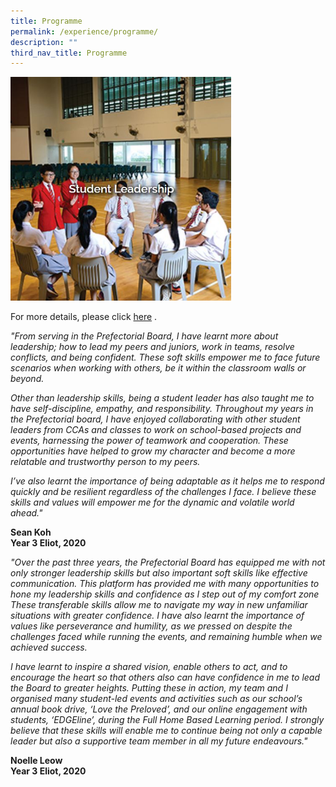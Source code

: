```yaml
---
title: Programme
permalink: /experience/programme/
description: ""
third_nav_title: Programme
---
```

<img src="/images/Student%20Leadership.jpg" 
    style="width:70%">
		
For more details, please click [here](https://staging.d3jwf1tlw34213.amplifyapp.com/experience/programme/student-leadership) .
    
_"From serving in the Prefectorial Board, I have learnt more about leadership; how to lead my peers and juniors, work in teams, resolve conflicts, and being confident. These soft skills empower me to face future scenarios when working with others, be it within the classroom walls or beyond._
      
_Other than leadership skills, being a student leader has also taught me to have self-discipline, empathy, and responsibility. Throughout my years in the Prefectorial board, I have enjoyed collaborating with other student leaders from CCAs and classes to work on school-based projects and events, harnessing the power of teamwork and cooperation. These opportunities have helped to grow my character and become a more relatable and trustworthy person to my peers._
      
_I’ve also learnt the importance of being adaptable as it helps me to respond quickly and be resilient regardless of the challenges I face. I believe these skills and values will empower me for the dynamic and volatile world ahead."_  
      
**Sean Koh <br>
Year 3 Eliot, 2020**  
      
_"Over the past three years, the Prefectorial Board has equipped me with not only stronger leadership skills but also important soft skills like effective communication. This platform has provided me with many opportunities to hone my leadership skills and confidence as I step out of my comfort zone These transferable skills allow me to navigate my way in new unfamiliar situations with greater confidence. I have also learnt the importance of values like perseverance and humility, as we pressed on despite the challenges faced while running the events, and remaining humble when we achieved success._
      
_I have learnt to inspire a shared vision, enable others to act, and to encourage the heart so that others also can have confidence in me to lead the Board to greater heights. Putting these in action, my team and I organised many student-led events and activities such as our school’s annual book drive, ‘Love the Preloved’, and our online engagement with students, ‘EDGEline’, during the Full Home Based Learning period. I strongly believe that these skills will enable me to continue being not only a capable leader but also a supportive team member in all my future endeavours."_  
      
**Noelle Leow <br>
Year 3 Eliot, 2020**
